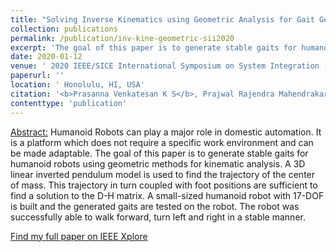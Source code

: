 ```yaml
---
title: "Solving Inverse Kinematics using Geometric Analysis for Gait Generation in Small-Sized Humanoid Robots"
collection: publications
permalink: /publication/inv-kine-geometric-sii2020
excerpt: 'The goal of this paper is to generate stable gaits for humanoid robots using geometric methods for kinematic analysis.'
date: 2020-01-12
venue: ' 2020 IEEE/SICE International Symposium on System Integration (SII)'
paperurl: ''
location: ' Honolulu, HI, USA'
citation: '<b>Prasanna Venkatesan K S</b>, Prajwal Rajendra Mahendrakar and Rajasekar Mohan, &quot;Solving inverse kinematics using geometric analysis for gait generation in small-sized humanoid robots&quot;, <i>in Proc. IEEE/SICE International Symposium on System Integration(SII)</i>, Honolulu, Hawaii, USA, 12th-15th  January 2020, pp. 384–389'
contenttype: 'publication'
---
```


<ins>Abstract:</ins> Humanoid Robots can play a major role in domestic automation. It is a platform which does not require a specific work environment and can be made adaptable. The goal of this paper is to generate stable gaits for humanoid robots using geometric methods for kinematic analysis. A 3D linear inverted pendulum model is used to find the trajectory of the center of mass. This trajectory in turn coupled with foot positions are sufficient to find a solution to the D-H matrix. A small-sized humanoid robot with 17-DOF is built and the generated gaits are tested on the robot. The robot was successfully able to walk forward, turn left and right in a stable manner.

[Find my full paper on IEEE Xplore](https://ieeexplore.ieee.org/abstract/document/9025944)
